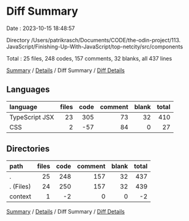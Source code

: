 # Diff Summary

Date : 2023-10-15 18:48:57

Directory /Users/patrikrasch/Documents/CODE/the-odin-project/113. JavaScript/Finishing-Up-With-JavaScript/top-netcity/src/components

Total : 25 files,  248 codes, 157 comments, 32 blanks, all 437 lines

[Summary](results.md) / [Details](details.md) / Diff Summary / [Diff Details](diff-details.md)

## Languages
| language | files | code | comment | blank | total |
| :--- | ---: | ---: | ---: | ---: | ---: |
| TypeScript JSX | 23 | 305 | 73 | 32 | 410 |
| CSS | 2 | -57 | 84 | 0 | 27 |

## Directories
| path | files | code | comment | blank | total |
| :--- | ---: | ---: | ---: | ---: | ---: |
| . | 25 | 248 | 157 | 32 | 437 |
| . (Files) | 24 | 250 | 157 | 32 | 439 |
| context | 1 | -2 | 0 | 0 | -2 |

[Summary](results.md) / [Details](details.md) / Diff Summary / [Diff Details](diff-details.md)